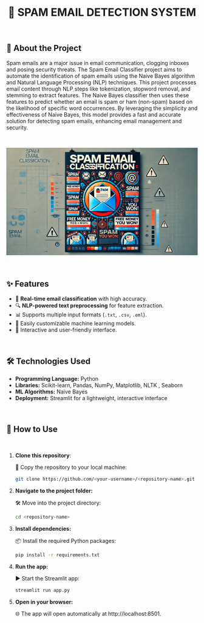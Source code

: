 
<h1 align="center">📧 SPAM EMAIL DETECTION SYSTEM </h1>

&nbsp; 
<h2 id="about">📖 About the Project</h2>
<p>Spam emails are a major issue in email communication, clogging inboxes and posing security threats. The Spam Email Classifier project aims to automate the identification of spam emails using the Naive Bayes algorithm and Natural Language Processing (NLP) techniques.
This project processes email content through NLP steps like tokenization, stopword removal, and stemming to extract features. The Naive Bayes classifier then uses these features to predict whether an email is spam or ham (non-spam) based on the likelihood of specific word occurrences.
By leveraging the simplicity and effectiveness of Naive Bayes, this model provides a fast and accurate solution for detecting spam emails, enhancing email management and security.</p>

&nbsp; 

<p align="center">
  <img src="image.png" alt="Spam Detection Logo" width="550">
</p>

&nbsp; 

## ✨ Features
- 🚀 **Real-time email classification** with high accuracy.
- 🔍 **NLP-powered text preprocessing** for feature extraction.
- 📊 Supports multiple input formats (`.txt`, `.csv`, `.eml`).
- 🔧 Easily customizable machine learning models.
- 🌟 Interactive and user-friendly interface.
  
&nbsp; 

## 🛠️ Technologies Used
- **Programming Language:** Python
- **Libraries:** Scikit-learn, Pandas, NumPy, Matplotlib, NLTK , Seaborn
- **ML Algorithms:** Naive Bayes
- **Deployment:** Streamlit for a lightweight, interactive interface

&nbsp; 

## 🔧 How to Use
&nbsp; 

1. **Clone this repository**:
   &nbsp;
   
    📂 Copy the repository to your local machine:
    ```bash
    git clone https://github.com/<your-username>/<repository-name>.git
2. **Navigate to the project folder:**
    &nbsp;
   
   🛠 Move into the project directory:
    ```bash
   cd <repository-name>
   ```
3. **Install dependencies:**
   &nbsp;
   
   📦 Install the required Python packages:
    ```bash
    pip install -r requirements.txt
    ```
4. **Run the app:**
   &nbsp;
   
   ▶️ Start the Streamlit app:
   ```bash
   streamlit run app.py
   ```
5. **Open in your browser:**
     &nbsp;
   
   🌐 The app will open automatically at http://localhost:8501.
